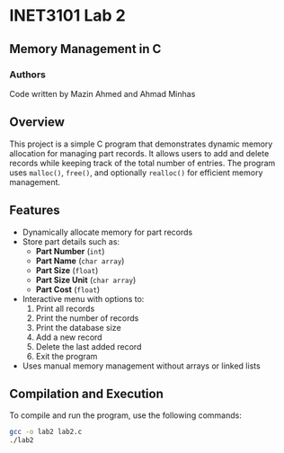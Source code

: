 # INET3101 Lab 2  
## Memory Management in C  

### Authors  
Code written by Mazin Ahmed and Ahmad Minhas  

## Overview  
This project is a simple C program that demonstrates dynamic memory allocation for managing part records. It allows users to add and delete records while keeping track of the total number of entries. The program uses `malloc()`, `free()`, and optionally `realloc()` for efficient memory management.  

## Features  
- Dynamically allocate memory for part records  
- Store part details such as:  
  - **Part Number** (`int`)  
  - **Part Name** (`char array`)  
  - **Part Size** (`float`)  
  - **Part Size Unit** (`char array`)  
  - **Part Cost** (`float`)  
- Interactive menu with options to:  
  1. Print all records  
  2. Print the number of records  
  3. Print the database size  
  4. Add a new record  
  5. Delete the last added record  
  6. Exit the program  
- Uses manual memory management without arrays or linked lists  

## Compilation and Execution  
To compile and run the program, use the following commands:  

```sh
gcc -o lab2 lab2.c
./lab2

